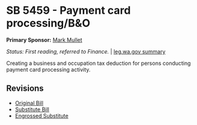 # SB 5459 - Payment card processing/B&O
**Primary Sponsor:** [Mark Mullet](/person/leg/mark.mullet.md)

*Status: First reading, referred to Finance.* | [leg.wa.gov summary](https://app.leg.wa.gov/billsummary?BillNumber=5459&Year=2021)

Creating a business and occupation tax deduction for persons conducting payment card processing activity.

## Revisions
* [Original Bill](1/)
* [Substitute Bill](S/)
* [Engrossed Substitute](S.E/)